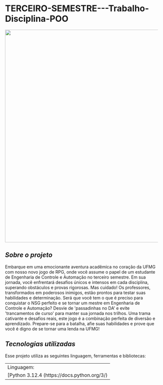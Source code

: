 # TERCEIRO-SEMESTRE---Trabalho-Disciplina-POO


<div align="center">
<img src="https://github.com/raphaelcborges/2023-2_RPG_Segundo-Semestre/assets/129281871/239b656c-314d-47d5-a978-d11c46da573e"
width="700px" />
</div>

## *Sobre o projeto*
Embarque em uma emocionante aventura acadêmica no coração da UFMG com nosso novo jogo de RPG, onde você assume o papel de um estudante de Engenharia de Controle e Automação no terceiro semestre. Em sua jornada, você enfrentará desafios únicos e intensos em cada disciplina, superando obstáculos e provas rigorosas. Mas cuidado! Os professores, transformados em poderosos inimigos, estão prontos para testar suas habilidades e determinação. Será que você tem o que é preciso para conquistar o NSG perfeito e se tornar um mestre em Engenharia de Controle e Automação? Desvie de 'passadinhas no DA' e evite 'trancamentos de curso' para manter sua jornada nos trilhos. Uma trama cativante e desafios reais, este jogo é a combinação perfeita de diversão e aprendizado. Prepare-se para a batalha, afie suas habilidades e prove que você é digno de se tornar uma lenda na UFMG!

## *Tecnologias utilizadas*
Esse projeto utiliza as seguintes linguagem, ferramentas e bibliotecas:
<table>
  <tr>
    <td>Linguagem:</td>

    
  </tr
  <tr>
    <td>[Python 3.12.4 (https://docs.python.org/3/)</td>
  </tr>
